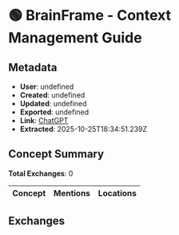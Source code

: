 # **🟢 BrainFrame - Context Management Guide**

## Metadata

- **User**: undefined
- **Created**: undefined
- **Updated**: undefined
- **Exported**: undefined
- **Link**: [ChatGPT](undefined)
- **Extracted**: 2025-10-25T18:34:51.239Z

## Concept Summary

**Total Exchanges**: 0

| Concept | Mentions | Locations |
|---------|----------|----------|

## Exchanges

